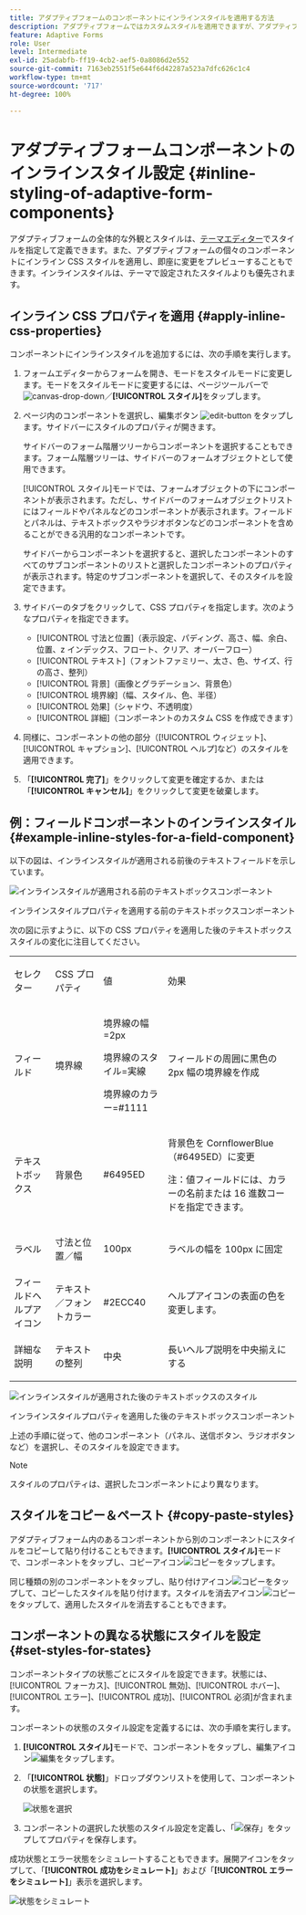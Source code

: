 ```yaml
---
title: アダプティブフォームのコンポーネントにインラインスタイルを適用する方法
description: アダプティブフォームではカスタムスタイルを適用できますが、アダプティブフォームの個々のコンポーネントにインライン CSS プロパティを適用することもできます。アダプティブフォームのコンポーネントにインラインスタイルを適用する方法を学びます。テキストフィールドコンポーネントにインラインスタイルを適用する例を使用して詳しく調べます。
feature: Adaptive Forms
role: User
level: Intermediate
exl-id: 25adabfb-ff19-4cb2-aef5-0a8086d2e552
source-git-commit: 7163eb2551f5e644f6d42287a523a7dfc626c1c4
workflow-type: tm+mt
source-wordcount: '717'
ht-degree: 100%

---
```


# アダプティブフォームコンポーネントのインラインスタイル設定 {#inline-styling-of-adaptive-form-components}

アダプティブフォームの全体的な外観とスタイルは、[テーマエディター](themes.md)でスタイルを指定して定義できます。また、アダプティブフォームの個々のコンポーネントにインライン CSS スタイルを適用し、即座に変更をプレビューすることもできます。インラインスタイルは、テーマで設定されたスタイルよりも優先されます。

## インライン CSS プロパティを適用 {#apply-inline-css-properties}

コンポーネントにインラインスタイルを追加するには、次の手順を実行します。

1. フォームエディターからフォームを開き、モードをスタイルモードに変更します。モードをスタイルモードに変更するには、ページツールバーで ![canvas-drop-down](assets/Smock_ChevronDown.svg)／**[!UICONTROL スタイル]**&#x200B;をタップします。
1. ページ内のコンポーネントを選択し、編集ボタン ![edit-button](assets/edit.svg) をタップします。サイドバーにスタイルのプロパティが開きます。

   サイドバーのフォーム階層ツリーからコンポーネントを選択することもできます。フォーム階層ツリーは、サイドバーのフォームオブジェクトとして使用できます。

   [!UICONTROL スタイル]モードでは、フォームオブジェクトの下にコンポーネントが表示されます。ただし、サイドバーのフォームオブジェクトリストにはフィールドやパネルなどのコンポーネントが表示されます。フィールドとパネルは、テキストボックスやラジオボタンなどのコンポーネントを含めることができる汎用的なコンポーネントです。

   サイドバーからコンポーネントを選択すると、選択したコンポーネントのすべてのサブコンポーネントのリストと選択したコンポーネントのプロパティが表示されます。特定のサブコンポーネントを選択して、そのスタイルを設定できます。

1. サイドバーのタブをクリックして、CSS プロパティを指定します。次のようなプロパティを指定できます。

   * [!UICONTROL 寸法と位置]（表示設定、パディング、高さ、幅、余白、位置、z インデックス、フロート、クリア、オーバーフロー）
   * [!UICONTROL テキスト]（フォントファミリー、太さ、色、サイズ、行の高さ、整列）
   * [!UICONTROL 背景]（画像とグラデーション、背景色）
   * [!UICONTROL 境界線]（幅、スタイル、色、半径）
   * [!UICONTROL 効果]（シャドウ、不透明度）
   * [!UICONTROL 詳細]（コンポーネントのカスタム CSS を作成できます）

1. 同様に、コンポーネントの他の部分（[!UICONTROL ウィジェット]、[!UICONTROL キャプション]、[!UICONTROL ヘルプ]など）のスタイルを適用できます。
1. 「**[!UICONTROL 完了]**」をクリックして変更を確定するか、または「**[!UICONTROL キャンセル]**」をクリックして変更を破棄します。

## 例：フィールドコンポーネントのインラインスタイル {#example-inline-styles-for-a-field-component}

以下の図は、インラインスタイルが適用される前後のテキストフィールドを示しています。

![インラインスタイルが適用される前のテキストボックスコンポーネント](assets/no-style.png)

インラインスタイルプロパティを適用する前のテキストボックスコンポーネント

次の図に示すように、以下の CSS プロパティを適用した後のテキストボックススタイルの変化に注目してください。

<table>
 <tbody>
  <tr>
   <td><p>セレクター</p> </td>
   <td><p>CSS プロパティ</p> </td>
   <td><p>値</p> </td>
   <td><p>効果</p> </td>
  </tr>
  <tr>
   <td><p>フィールド</p> </td>
   <td><p>境界線</p> </td>
   <td><p>境界線の幅=2px</p> <p>境界線のスタイル=実線</p> <p>境界線のカラー=#1111</p> </td>
   <td><p>フィールドの周囲に黒色の 2px 幅の境界線を作成</p> </td>
  </tr>
  <tr>
   <td><p>テキストボックス</p> </td>
   <td><p>背景色</p> </td>
   <td><p>#6495ED</p> </td>
   <td><p>背景色を CornflowerBlue （#6495ED）に変更</p> <p>注：値フィールドには、カラーの名前または 16 進数コードを指定できます。</p> </td>
  </tr>
  <tr>
   <td><p>ラベル</p> </td>
   <td><p>寸法と位置／幅</p> </td>
   <td><p>100px</p> </td>
   <td><p>ラベルの幅を 100px に固定</p> </td>
  </tr>
  <tr>
   <td>フィールドヘルプアイコン</td>
   <td>テキスト／フォントカラー</td>
   <td>#2ECC40</td>
   <td>ヘルプアイコンの表面の色を変更します。</td>
  </tr>
  <tr>
   <td><p>詳細な説明</p> </td>
   <td><p>テキストの整列</p> </td>
   <td><p>中央</p> </td>
   <td><p>長いヘルプ説明を中央揃えにする</p> </td>
  </tr>
 </tbody>
</table>

![インラインスタイルが適用された後のテキストボックスのスタイル](assets/applied-style.png)

インラインスタイルプロパティを適用した後のテキストボックスコンポーネント

上述の手順に従って、他のコンポーネント（パネル、送信ボタン、ラジオボタンなど）を選択し、そのスタイルを設定できます。

>[!NOTE]
>
>スタイルのプロパティは、選択したコンポーネントにより異なります。

## スタイルをコピー＆ペースト {#copy-paste-styles}

アダプティブフォーム内のあるコンポーネントから別のコンポーネントにスタイルをコピーして貼り付けることもできます。**[!UICONTROL スタイル]**&#x200B;モードで、コンポーネントをタップし、コピーアイコン![コピー](assets/property-copy-icon.svg)をタップします。

同じ種類の別のコンポーネントをタップし、貼り付けアイコン![コピー](assets/Smock_Paste_18_N.svg)をタップして、コピーしたスタイルを貼り付けます。スタイルを消去アイコン![コピー](assets/clear-style-icon.svg)をタップして、適用したスタイルを消去することもできます。

## コンポーネントの異なる状態にスタイルを設定 {#set-styles-for-states}

コンポーネントタイプの状態ごとにスタイルを設定できます。状態には、[!UICONTROL フォーカス]、[!UICONTROL 無効]、[!UICONTROL ホバー]、[!UICONTROL エラー]、[!UICONTROL 成功]、[!UICONTROL 必須]が含まれます。

コンポーネントの状態のスタイル設定を定義するには、次の手順を実行します。

1. **[!UICONTROL スタイル]**&#x200B;モードで、コンポーネントをタップし、編集アイコン![編集](assets/Smock_Edit_18_N.svg)をタップします。

1. 「**[!UICONTROL 状態]**」ドロップダウンリストを使用して、コンポーネントの状態を選択します。

   ![状態を選択](assets/select-state.png)

1. コンポーネントの選択した状態のスタイル設定を定義し、「![保存](assets/save_icon.svg)」をタップしてプロパティを保存します。

成功状態とエラー状態をシミュレートすることもできます。展開アイコンをタップして、「**[!UICONTROL 成功をシミュレート]**」および「**[!UICONTROL エラーをシミュレート]**」表示を選択します。

![状態をシミュレート](assets/simulate-states.png)
